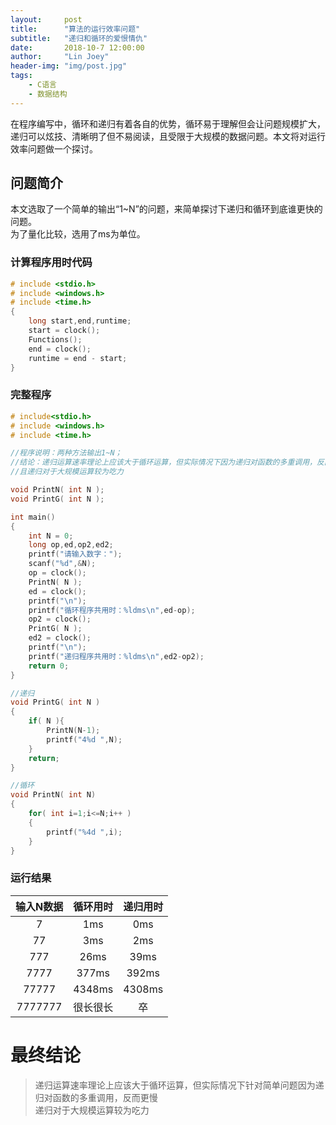 ```yaml
---
layout:     post
title:      "算法的运行效率问题"
subtitle:   "递归和循环的爱恨情仇"
date:       2018-10-7 12:00:00
author:     "Lin Joey"
header-img: "img/post.jpg"
tags:
    - C语言
    - 数据结构
---
```

在程序编写中，循环和递归有着各自的优势，循环易于理解但会让问题规模扩大，递归可以炫技、清晰明了但不易阅读，且受限于大规模的数据问题。本文将对运行效率问题做一个探讨。

## 问题简介 ##
本文选取了一个简单的输出“1~N”的问题，来简单探讨下递归和循环到底谁更快的问题。  
为了量化比较，选用了ms为单位。  
### 计算程序用时代码 ###
```c
# include <stdio.h>
# include <windows.h>
# include <time.h>
{
	long start,end,runtime;
	start = clock();
	Functions();
	end = clock();
	runtime = end - start;
}
```
### 完整程序 ###
```c
# include<stdio.h>
# include <windows.h>
# include <time.h>

//程序说明：两种方法输出1~N； 
//结论：递归运算速率理论上应该大于循环运算，但实际情况下因为递归对函数的多重调用，反而更慢
//且递归对于大规模运算较为吃力 

void PrintN( int N );
void PrintG( int N );

int main()
{
	int N = 0;
	long op,ed,op2,ed2;
	printf("请输入数字：");
	scanf("%d",&N);
	op = clock();
	PrintN( N );
	ed = clock();
	printf("\n");
	printf("循环程序共用时：%ldms\n",ed-op);
	op2 = clock();
	PrintG( N );
	ed2 = clock();
	printf("\n");
	printf("递归程序共用时：%ldms\n",ed2-op2);
	return 0;
}

//递归 
void PrintG( int N )
{
	if( N ){
		PrintN(N-1);
		printf("4%d ",N); 
	}
	return;
}

//循环
void PrintN( int N)
{
	for( int i=1;i<=N;i++ )
	{
		printf("%4d ",i);
	}
} 
```

### 运行结果 ###
输入N数据|循环用时|递归用时
:------:|:-----:|:-----:
7		|1ms	|0ms
77		|3ms	|2ms
777		|26ms	|39ms
7777	|377ms	|392ms
77777	|4348ms	|4308ms
7777777	|很长很长|卒

# 最终结论 #
> 递归运算速率理论上应该大于循环运算，但实际情况下针对简单问题因为递归对函数的多重调用，反而更慢  
> 递归对于大规模运算较为吃力     
